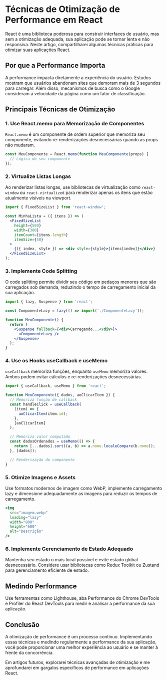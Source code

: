 # Técnicas de Otimização de Performance em React

React é uma biblioteca poderosa para construir interfaces de usuário, mas sem a otimização adequada, sua aplicação pode se tornar lenta e não responsiva. Neste artigo, compartilharei algumas técnicas práticas para otimizar suas aplicações React.

## Por que a Performance Importa

A performance impacta diretamente a experiência do usuário. Estudos mostram que usuários abandonam sites que demoram mais de 3 segundos para carregar. Além disso, mecanismos de busca como o Google consideram a velocidade da página como um fator de classificação.

## Principais Técnicas de Otimização

### 1. Use React.memo para Memorização de Componentes

`React.memo` é um componente de ordem superior que memoriza seu componente, evitando re-renderizações desnecessárias quando as props não mudaram.

```jsx
const MeuComponente = React.memo(function MeuComponente(props) {
  // Lógica do seu componente
});
```

### 2. Virtualize Listas Longas

Ao renderizar listas longas, use bibliotecas de virtualização como `react-window` ou `react-virtualized` para renderizar apenas os itens que estão atualmente visíveis na viewport.

```jsx
import { FixedSizeList } from 'react-window';

const MinhaLista = ({ itens }) => (
  <FixedSizeList
    height={500}
    width={300}
    itemCount={itens.length}
    itemSize={50}
  >
    {({ index, style }) => <div style={style}>{itens[index]}</div>}
  </FixedSizeList>
);
```

### 3. Implemente Code Splitting

O code splitting permite dividir seu código em pedaços menores que são carregados sob demanda, reduzindo o tempo de carregamento inicial da sua aplicação.

```jsx
import { lazy, Suspense } from 'react';

const ComponenteLazy = lazy(() => import('./ComponenteLazy'));

function MeuComponente() {
  return (
    <Suspense fallback={<div>Carregando...</div>}>
      <ComponenteLazy />
    </Suspense>
  );
}
```

### 4. Use os Hooks useCallback e useMemo

`useCallback` memoriza funções, enquanto `useMemo` memoriza valores. Ambos podem evitar cálculos e re-renderizações desnecessárias.

```jsx
import { useCallback, useMemo } from 'react';

function MeuComponente({ dados, aoClicarItem }) {
  // Memoriza função de callback
  const handleClick = useCallback(
    (item) => {
      aoClicarItem(item.id);
    },
    [aoClicarItem]
  );

  // Memoriza valor computado
  const dadosOrdenados = useMemo(() => {
    return [...dados].sort((a, b) => a.nome.localeCompare(b.nome));
  }, [dados]);

  // Renderização do componente
}
```

### 5. Otimize Imagens e Assets

Use formatos modernos de imagem como WebP, implemente carregamento lazy e dimensione adequadamente as imagens para reduzir os tempos de carregamento.

```jsx
<img
  src="imagem.webp"
  loading="lazy"
  width="800"
  height="600"
  alt="Descrição"
/>
```

### 6. Implemente Gerenciamento de Estado Adequado

Mantenha seu estado o mais local possível e evite estado global desnecessário. Considere usar bibliotecas como Redux Toolkit ou Zustand para gerenciamento eficiente de estado.

## Medindo Performance

Use ferramentas como Lighthouse, aba Performance do Chrome DevTools e Profiler do React DevTools para medir e analisar a performance da sua aplicação.

## Conclusão

A otimização de performance é um processo contínuo. Implementando essas técnicas e medindo regularmente a performance da sua aplicação, você pode proporcionar uma melhor experiência ao usuário e se manter à frente da concorrência.

Em artigos futuros, explorarei técnicas avançadas de otimização e me aprofundarei em gargalos específicos de performance em aplicações React.

